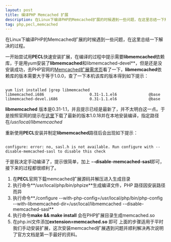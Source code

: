 ```yaml
---
layout: post
title: 编译PHP Memcached 扩展
description: 在Linux下编译PHP的Memcached扩展的时候遇到一些问题，在这里总结一下解决的过程。
tag: php,pecl,memcached
---
```


在Linux下编译PHP的Memcached扩展的时候遇到一些问题，在这里总结一下解决的过程。

一开始尝试用**PECL**快速安装扩展，在编译的过程中提示需要**libmemcached**依赖库，于是用yum安装了**libmemcached**和libmemcached-devel**，但是还是没安装成功，去PHP官网的<a href="http://php.net/manual/zh/memcached.requirements.php" target="_blannk">Memcached扩展需求页</a>看了一下，**libmemcached**依赖库的版本需要大于等于1.0.0，查了一下本机该库的版本得到如下提示：
<pre><code class="highlighter">
yum list installed |grep libmemcached
libmemcached.i686                    0.31-1.1.el6              @base
libmemcached-devel.i686              0.31-1.1.el6              @base
</code></pre>
**libmemcached** 版本是0.31-1.1，并且提示已经是最新了，并不太明白这一点。于是按照官网的提示在<a href="http://libmemcached.org/libMemcached.html" target="_blannk">这里</a>下载了最新的版本1.0.18并在本地安装编译，指定路径在<em>/usr/local/libmemcached</em>

重新使用**PECL**安装并制定**libmemcached**路径后会出现如下提示：
<pre><code class="highlighter">
configure: error: no, sasl.h is not available. Run configure with --disable-memcached-sasl to disable this check
</code></pre>

于是我决定手动编译了，提示很简单，加上 **--disable-memcached-sasl**即可，接下来的过程都很顺利了。

  1. 在**PECL**官网下载memcached扩展源码并解压进入生成目录
  2. 执行命令**/usr/local/php/bin/phpize**生成编译文件，PHP 路径因安装路径而异
  3. 执行命令**./configure --with-php-config=/usr/local/php/bin/php-config --with-libmemcached-dir=/usr/local/libmemcached --disable-memcached-sasl**
  4. 执行命令**make && make install** 会在PHP扩展目录生成memcached.so
  5. 在php.ini文件添加**extension=memcached.so** 即可
上面的步骤适用于平时我们手动安装扩展，这次安装memcached扩展遇到问题并顺利解决再次说明了官方文档是第一手最好的资料。
